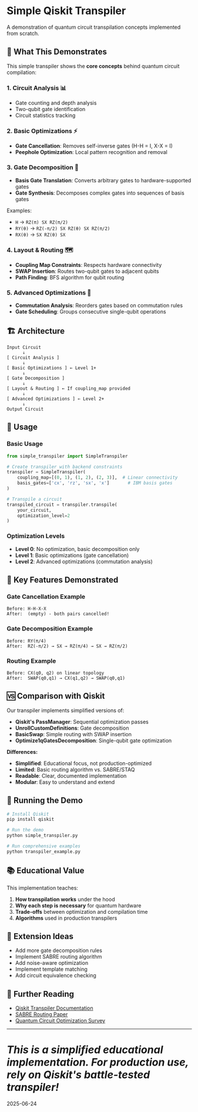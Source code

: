 # Simple Qiskit Transpiler

A demonstration of quantum circuit transpilation concepts implemented from scratch.

## 🎯 What This Demonstrates

This simple transpiler shows the **core concepts** behind quantum circuit compilation:

### 1. **Circuit Analysis** 📊
- Gate counting and depth analysis
- Two-qubit gate identification
- Circuit statistics tracking

### 2. **Basic Optimizations** ⚡
- **Gate Cancellation**: Removes self-inverse gates (H-H = I, X-X = I)
- **Peephole Optimization**: Local pattern recognition and removal

### 3. **Gate Decomposition** 🔧
- **Basis Gate Translation**: Converts arbitrary gates to hardware-supported gates
- **Gate Synthesis**: Decomposes complex gates into sequences of basis gates

Examples:
- `H` → `RZ(π) SX RZ(π/2)` 
- `RY(θ)` → `RZ(-π/2) SX RZ(θ) SX RZ(π/2)`
- `RX(θ)` → `SX RZ(θ) SX`

### 4. **Layout & Routing** 🗺️
- **Coupling Map Constraints**: Respects hardware connectivity
- **SWAP Insertion**: Routes two-qubit gates to adjacent qubits
- **Path Finding**: BFS algorithm for qubit routing

### 5. **Advanced Optimizations** 🚀
- **Commutation Analysis**: Reorders gates based on commutation rules
- **Gate Scheduling**: Groups consecutive single-qubit operations

## 🏗️ Architecture

```
Input Circuit
      ↓
[ Circuit Analysis ]
      ↓
[ Basic Optimizations ] ← Level 1+
      ↓
[ Gate Decomposition ]
      ↓
[ Layout & Routing ] ← If coupling_map provided
      ↓
[ Advanced Optimizations ] ← Level 2+
      ↓
Output Circuit
```

## 📝 Usage

### Basic Usage
```python
from simple_transpiler import SimpleTranspiler

# Create transpiler with backend constraints
transpiler = SimpleTranspiler(
    coupling_map=[(0, 1), (1, 2), (2, 3)],  # Linear connectivity
    basis_gates=['cx', 'rz', 'sx', 'x']       # IBM basis gates
)

# Transpile a circuit
transpiled_circuit = transpiler.transpile(
    your_circuit, 
    optimization_level=2
)
```

### Optimization Levels
- **Level 0**: No optimization, basic decomposition only
- **Level 1**: Basic optimizations (gate cancellation)
- **Level 2**: Advanced optimizations (commutation analysis)

## 🔬 Key Features Demonstrated

### Gate Cancellation Example
```
Before: H-H-X-X
After:  (empty) - both pairs cancelled!
```

### Gate Decomposition Example
```
Before: RY(π/4)
After:  RZ(-π/2) → SX → RZ(π/4) → SX → RZ(π/2)
```

### Routing Example
```
Before: CX(q0, q2) on linear topology
After:  SWAP(q0,q1) → CX(q1,q2) → SWAP(q0,q1)
```

## 🆚 Comparison with Qiskit

Our transpiler implements simplified versions of:
- **Qiskit's PassManager**: Sequential optimization passes
- **UnrollCustomDefinitions**: Gate decomposition
- **BasicSwap**: Simple routing with SWAP insertion
- **Optimize1qGatesDecomposition**: Single-qubit gate optimization

**Differences:**
- **Simplified**: Educational focus, not production-optimized
- **Limited**: Basic routing algorithm vs. SABRE/STAQ
- **Readable**: Clear, documented implementation
- **Modular**: Easy to understand and extend

## 🚀 Running the Demo

```bash
# Install Qiskit
pip install qiskit

# Run the demo
python simple_transpiler.py

# Run comprehensive examples
python transpiler_example.py
```

## 📚 Educational Value

This implementation teaches:
1. **How transpilation works** under the hood
2. **Why each step is necessary** for quantum hardware
3. **Trade-offs** between optimization and compilation time
4. **Algorithms** used in production transpilers

## 🔧 Extension Ideas

- Add more gate decomposition rules
- Implement SABRE routing algorithm
- Add noise-aware optimization
- Implement template matching
- Add circuit equivalence checking

## 📖 Further Reading

- [Qiskit Transpiler Documentation](https://qiskit.org/documentation/apidoc/transpiler.html)
- [SABRE Routing Paper](https://arxiv.org/abs/1809.02573)
- [Quantum Circuit Optimization Survey](https://arxiv.org/abs/1807.02686)

---

*This is a simplified educational implementation. For production use, rely on Qiskit's battle-tested transpiler!* 
=======
2025-06-24

